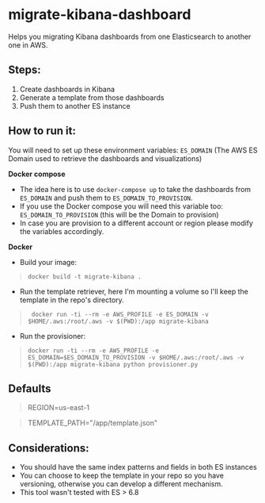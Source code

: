 # migrate-kibana-dashboard
Helps you migrating Kibana dashboards from one Elasticsearch to another 
one in AWS.

## Steps:

1) Create dashboards in Kibana
2) Generate a template from those dashboards
3) Push them to another ES instance

## How to run it:
You will need to set up these environment variables:
`ES_DOMAIN` (The AWS ES Domain used to retrieve the dashboards and 
visualizations)

**Docker compose**

- The idea here is to use `docker-compose up` to take the dashboards from
 `ES_DOMAIN` and push them to `ES_DOMAIN_TO_PROVISION`.
- If you use the Docker compose you will need this variable too:
 `ES_DOMAIN_TO_PROVISION` (this will be the Domain to provision)
- In case you are provision to a different account or region please modify
the variables accordingly.

**Docker** 

- Build your image: 
>  `docker build -t migrate-kibana .`
- Run the template retriever, here I'm mounting a volume so I'll keep the
template in the repo's directory.

>` docker run -ti --rm -e AWS_PROFILE -e ES_DOMAIN -v $HOME/.aws:/root/.aws -v $(PWD):/app migrate-kibana`
- Run the provisioner:

>`docker run -ti --rm -e AWS_PROFILE -e ES_DOMAIN=$ES_DOMAIN_TO_PROVISION -v $HOME/.aws:/root/.aws -v $(PWD):/app migrate-kibana python provisioner.py`

## Defaults
>REGION=us-east-1

>TEMPLATE_PATH="/app/template.json"




## Considerations:
- You should have the same index patterns and fields in both ES instances
- You can choose to keep the template in your repo so you have versioning,
otherwise you can develop a different mechanism.
- This tool wasn't tested with ES > 6.8
